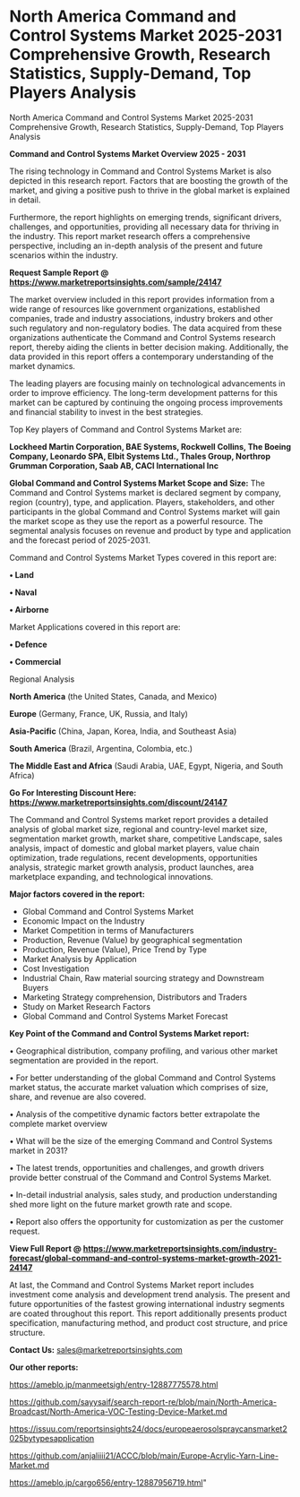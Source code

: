 # North America Command and Control Systems Market 2025-2031 Comprehensive Growth, Research Statistics, Supply-Demand,  Top Players Analysis
North America Command and Control Systems Market 2025-2031 Comprehensive Growth, Research Statistics, Supply-Demand,  Top Players Analysis

<Strong> Command and Control Systems Market Overview 2025 - 2031</strong>

The rising technology in Command and Control Systems Market is also depicted in this research report. Factors that are boosting the growth of the market, and giving a positive push to thrive in the global market is explained in detail.

Furthermore, the report highlights on emerging trends, significant drivers, challenges, and opportunities, providing all necessary data for thriving in the industry. This report market research offers a comprehensive perspective, including an in-depth analysis of the present and future scenarios within the industry.

<strong>Request Sample Report @ <a href=https://www.marketreportsinsights.com/sample/24147>https://www.marketreportsinsights.com/sample/24147</a></strong>

The market overview included in this report provides information from a wide range of resources like government organizations, established companies, trade and industry associations, industry brokers and other such regulatory and non-regulatory bodies. The data acquired from these organizations authenticate the Command and Control Systems research report, thereby aiding the clients in better decision making. Additionally, the data provided in this report offers a contemporary understanding of the market dynamics.

The leading players are focusing mainly on technological advancements in order to improve efficiency. The long-term development patterns for this market can be captured by continuing the ongoing process improvements and financial stability to invest in the best strategies.

Top Key players of Command and Control Systems Market are:

<strong>Lockheed Martin Corporation, BAE Systems, Rockwell Collins, The Boeing Company, Leonardo SPA, Elbit Systems Ltd., Thales Group, Northrop Grumman Corporation, Saab AB, CACI International Inc</strong>

<strong><b>Global Command and Control Systems Market Scope and Size:</b></strong>
The Command and Control Systems market is declared segment by company, region (country), type, and application. Players, stakeholders, and other participants in the global Command and Control Systems market will gain the market scope as they use the report as a powerful resource. The segmental analysis focuses on revenue and product by type and application and the forecast period of 2025-2031.

Command and Control Systems Market Types covered in this report are:

<strong>• Land

• Naval

• Airborne</strong>

Market Applications covered in this report are:

<strong>• Defence

• Commercial</strong> 

Regional Analysis

<strong>North America</strong> (the United States, Canada, and Mexico)

<strong>Europe</strong> (Germany, France, UK, Russia, and Italy)

<strong>Asia-Pacific</strong> (China, Japan, Korea, India, and Southeast Asia)

<strong>South America</strong> (Brazil, Argentina, Colombia, etc.)

<strong>The Middle East and Africa</strong> (Saudi Arabia, UAE, Egypt, Nigeria, and South Africa)

<strong>Go For Interesting Discount Here: <a href=https://www.marketreportsinsights.com/discount/24147>https://www.marketreportsinsights.com/discount/24147</a></strong>

The Command and Control Systems market report provides a detailed analysis of global market size, regional and country-level market size, segmentation market growth, market share, competitive Landscape, sales analysis, impact of domestic and global market players, value chain optimization, trade regulations, recent developments, opportunities analysis, strategic market growth analysis, product launches, area marketplace expanding, and technological innovations.

<strong><b>Major factors covered in the report:</b></strong>
<ul>
  <li>Global Command and Control Systems Market </li>
  <li>Economic Impact on the Industry</li>
  <li>Market Competition in terms of Manufacturers</li>
  <li>Production, Revenue (Value) by geographical segmentation</li>
  <li>Production, Revenue (Value), Price Trend by Type</li>
  <li>Market Analysis by Application</li>
  <li>Cost Investigation</li>
  <li>Industrial Chain, Raw material sourcing strategy and Downstream Buyers</li>
  <li>Marketing Strategy comprehension, Distributors and Traders</li>
  <li>Study on Market Research Factors</li>
  <li>Global Command and Control Systems Market Forecast</li>
</ul>

<strong><b>Key Point of the Command and Control Systems Market report:</b></strong>

• Geographical distribution, company profiling, and various other market segmentation are provided in the report.

• For better understanding of the global Command and Control Systems market status, the accurate market valuation which comprises of size, share, and revenue are also covered.

• Analysis of the competitive dynamic factors better extrapolate the complete market overview

• What will be the size of the emerging Command and Control Systems market in 2031?

• The latest trends, opportunities and challenges, and growth drivers provide better construal of the Command and Control Systems Market.

• In-detail industrial analysis, sales study, and production understanding shed more light on the future market growth rate and scope.

• Report also offers the opportunity for customization as per the customer request.

<strong><b>View Full Report @ <a href=https://www.marketreportsinsights.com/industry-forecast/global-command-and-control-systems-market-growth-2021-24147>https://www.marketreportsinsights.com/industry-forecast/global-command-and-control-systems-market-growth-2021-24147</a></b></strong>


At last, the Command and Control Systems Market report includes investment come analysis and development trend analysis. The present and future opportunities of the fastest growing international industry segments are coated throughout this report. This report additionally presents product specification, manufacturing method, and product cost structure, and price structure.

<strong>Contact Us:</strong>
sales@marketreportsinsights.com

<strong>Our other reports:</strong>

<a href=https://ameblo.jp/manmeetsigh/entry-12887775578.html>https://ameblo.jp/manmeetsigh/entry-12887775578.html</a>

<a href=https://github.com/sayysaif/search-report-re/blob/main/North-America-Broadcast/North-America-VOC-Testing-Device-Market.md>https://github.com/sayysaif/search-report-re/blob/main/North-America-Broadcast/North-America-VOC-Testing-Device-Market.md</a>

<a href=https://issuu.com/reportsinsights24/docs/europeaerosolspraycansmarket2025bytypesapplication>https://issuu.com/reportsinsights24/docs/europeaerosolspraycansmarket2025bytypesapplication</a>

<a href=https://github.com/anjaliiii21/ACCC/blob/main/Europe-Acrylic-Yarn-Line-Market.md>https://github.com/anjaliiii21/ACCC/blob/main/Europe-Acrylic-Yarn-Line-Market.md</a>

<a href=https://ameblo.jp/cargo656/entry-12887956719.html>https://ameblo.jp/cargo656/entry-12887956719.html</a>"
